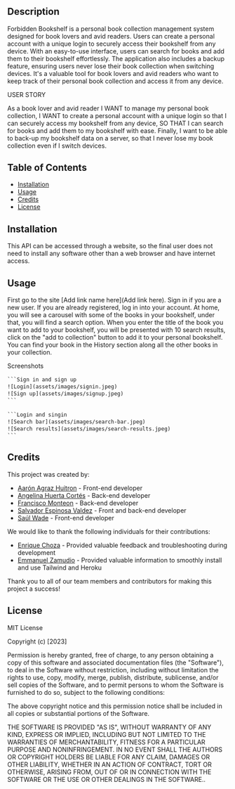 # <Forbidden Bookshelf>

## Description

Forbidden Bookshelf is a personal book collection management system designed for book lovers and avid readers. Users can create a personal account with a unique login to securely access their bookshelf from any device. With an easy-to-use interface, users can search for books and add them to their bookshelf effortlessly. The application also includes a backup feature, ensuring users never lose their book collection when switching devices. It's a valuable tool for book lovers and avid readers who want to keep track of their personal book collection and access it from any device.

USER STORY

As a book lover and avid reader
I WANT to manage my personal book collection,
I WANT to create a personal account with a unique login so that I can securely access my bookshelf from any device,
SO THAT I can search for books and add them to my bookshelf with ease.
Finally, I want to be able to back-up my bookshelf data on a server, so that I never lose my book collection even if I switch devices.


## Table of Contents

- [Installation](#installation)
- [Usage](#usage)
- [Credits](#credits)
- [License](#license)

## Installation

This API can be accessed through a website, so the final user does not need to install any software other than a web browser and have internet access.

## Usage

First go to the site [Add link name here](Add link here).
Sign in if you are a new user.
If you are already registered, log in into your account.
At home, you will see a carousel with some of the books in your bookshelf, under that, you will find a search option.
When you enter the title of the book you want to add to your bookshelf, you will be presented with 10 search results, click on the "add to collection" button to add it to your personal bookshelf.
You can find your book in the History section along all the other books in your collection.

Screenshots

    ```Sign in and sign up
    ![Login](assets/images/signin.jpeg)
    ![Sign up](assets/images/signup.jpeg)    
    ```

    ```Login and singin
    ![Search bar](assets/images/search-bar.jpeg)
    ![Search results](assets/images/search-results.jpeg)    
    ```

## Credits

This project was created by:

- [Aarón Agraz Huitron](https://github.com/TheBigMotif) - Front-end developer
- [Angelina Huerta Cortés](https://github.com/TenshiAngelina) - Back-end developer
- [Francisco Monteon](https://github.com/MonteonFrank) - Back-end developer
- [Salvador Espinosa Valdez](https://github.com/EspinosaSalvador) - Front and back-end developer
- [Saúl Wade](https://github.com/saulwade) - Front-end developer

We would like to thank the following individuals for their contributions:

- [Enrique Choza](https://github.com/enriquechoza) - Provided valuable feedback and troubleshooting during development
- [Emmanuel Zamudio](https://github.com/ezamudio) - Provided valuable information to smoothly install and use Tailwind and Heroku

Thank you to all of our team members and contributors for making this project a success!

## License

MIT License

Copyright (c) [2023]

Permission is hereby granted, free of charge, to any person obtaining a copy
of this software and associated documentation files (the "Software"), to deal
in the Software without restriction, including without limitation the rights
to use, copy, modify, merge, publish, distribute, sublicense, and/or sell
copies of the Software, and to permit persons to whom the Software is
furnished to do so, subject to the following conditions:

The above copyright notice and this permission notice shall be included in all
copies or substantial portions of the Software.

THE SOFTWARE IS PROVIDED "AS IS", WITHOUT WARRANTY OF ANY KIND, EXPRESS OR
IMPLIED, INCLUDING BUT NOT LIMITED TO THE WARRANTIES OF MERCHANTABILITY,
FITNESS FOR A PARTICULAR PURPOSE AND NONINFRINGEMENT. IN NO EVENT SHALL THE
AUTHORS OR COPYRIGHT HOLDERS BE LIABLE FOR ANY CLAIM, DAMAGES OR OTHER
LIABILITY, WHETHER IN AN ACTION OF CONTRACT, TORT OR OTHERWISE, ARISING FROM,
OUT OF OR IN CONNECTION WITH THE SOFTWARE OR THE USE OR OTHER DEALINGS IN THE
SOFTWARE..
